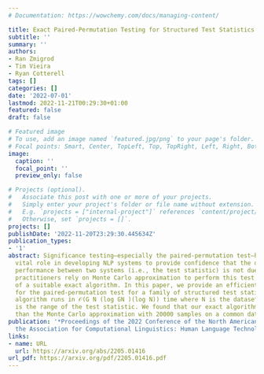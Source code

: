 ```yaml
---
# Documentation: https://wowchemy.com/docs/managing-content/

title: Exact Paired-Permutation Testing for Structured Test Statistics
subtitle: ''
summary: ''
authors:
- Ran Zmigrod
- Tim Vieira
- Ryan Cotterell
tags: []
categories: []
date: '2022-07-01'
lastmod: 2022-11-21T00:29:30+01:00
featured: false
draft: false

# Featured image
# To use, add an image named `featured.jpg/png` to your page's folder.
# Focal points: Smart, Center, TopLeft, Top, TopRight, Left, Right, BottomLeft, Bottom, BottomRight.
image:
  caption: ''
  focal_point: ''
  preview_only: false

# Projects (optional).
#   Associate this post with one or more of your projects.
#   Simply enter your project's folder or file name without extension.
#   E.g. `projects = ["internal-project"]` references `content/project/deep-learning/index.md`.
#   Otherwise, set `projects = []`.
projects: []
publishDate: '2022-11-20T23:29:30.445634Z'
publication_types:
- '1'
abstract: Significance testing—especially the paired-permutation test—has played a
  vital role in developing NLP systems to provide confidence that the difference in
  performance between two systems (i.e., the test statistic) is not due to luck. However,
  practitioners rely on Monte Carlo approximation to perform this test due to a lack
  of a suitable exact algorithm. In this paper, we provide an efficient exact algorithm
  for the paired-permutation test for a family of structured test statistics. Our
  algorithm runs in 𝒪(G N (log GN )(log N)) time where N is the dataset size and G
  is the range of the test statistic. We found that our exact algorithm was 10x faster
  than the Monte Carlo approximation with 20000 samples on a common dataset
publication: '*Proceedings of the 2022 Conference of the North American Chapter of
  the Association for Computational Linguistics: Human Language Technologies*'
links:
- name: URL
  url: https://arxiv.org/abs/2205.01416
url_pdf: https://arxiv.org/pdf/2205.01416.pdf
---
```

